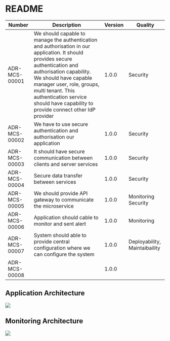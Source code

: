 # README

| Number        | Description                                                                                                                                                                                                                                                                                                           | Version | Quality                       |
| ------------- | --------------------------------------------------------------------------------------------------------------------------------------------------------------------------------------------------------------------------------------------------------------------------------------------------------------------- | ------- | ----------------------------- |
| ADR-MCS-00001 | We should capable to manage the authentication and authorisation in our application. It should provides secure authentication and authorisation capability. We should have capable manager user, role, groups, multi tenant. This authentication service should have capability to provide connect other IdP provider | 1.0.0   | Security                      |
| ADR-MCS-00002 | We have to use secure authentication and authorisation our application                                                                                                                                                                                                                                                | 1.0.0   | Security                      |
| ADR-MCS-00003 | It should have secure communication between clients and server services                                                                                                                                                                                                                                               | 1.0.0   | Security                      |
| ADR-MCS-00004 | Secure data transfer between services                                                                                                                                                                                                                                                                                 | 1.0.0   | Security                      |
| ADR-MCS-00005 | We should provide API gateway to communicate the microservice                                                                                                                                                                                                                                                         | 1.0.0   | Monitoring<br>Security        |
| ADR-MCS-00006 | Application should cable to monitor and sent alert                                                                                                                                                                                                                                                                    | 1.0.0   | Monitoring                    |
| ADR-MCS-00007 | System should able to provide central configuration where we can configure the system                                                                                                                                                                                                                                 | 1.0.0   | Deployability, Maintaibaility |
| ADR-MCS-00008 |                                                                                                                                                                                                                                                                                                                       | 1.0.0   |                               |

## Application Architecture 
![](https://paper-attachments.dropboxusercontent.com/s_2A8D32014511B45A5B151DCA1D1C25884C37E998FDCD66F73BA9051E2ED7D935_1721454374684_Microservice-High+Level.drawio.png)

## Monitoring Architecture
![](https://paper-attachments.dropboxusercontent.com/s_2A8D32014511B45A5B151DCA1D1C25884C37E998FDCD66F73BA9051E2ED7D935_1721454415774_Microservice-Monitoring.drawio.png)


